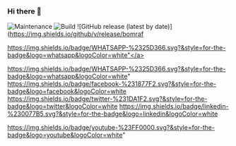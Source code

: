 ### Hi there 👋



![Maintenance](https://img.shields.io/maintenance/yes/2020)
![Build](https://img.shields.io/badge/Build-1.2.30.477-brightgreen) 
![GitHub release (latest by date)](https://img.shields.io/github/v/release/bomraf

<a href='github.com/bomrafinha'>https://img.shields.io/badge/WHATSAPP-%2325D366.svg?&style=for-the-badge&logo=whatsapp&logoColor=white"</a>

https://img.shields.io/badge/WHATSAPP-%2325D366.svg?&style=for-the-badge&logo=whatsapp&logoColor=white"
https://img.shields.io/badge/facebook-%231877F2.svg?&style=for-the-badge&logo=facebook&logoColor=white
https://img.shields.io/badge/twitter-%231DA1F2.svg?&style=for-the-badge&logo=twitter&logoColor=white
https://img.shields.io/badge/linkedin-%230077B5.svg?&style=for-the-badge&logo=linkedin&logoColor=white

https://img.shields.io/badge/youtube-%23FF0000.svg?&style=for-the-badge&logo=youtube&logoColor=white"

<!--
**bomrafinha/bomrafinha** is a ✨ _special_ ✨ repository because its `README.md` (this file) appears on your GitHub profile.

Here are some ideas to get you started:

- 🔭 I’m currently working on ...
- 🌱 I’m currently learning ...
- 👯 I’m looking to collaborate on ...
- 🤔 I’m looking for help with ...
- 💬 Ask me about ...
- 📫 How to reach me: ...
- 😄 Pronouns: ...
- ⚡ Fun fact: ...
-->
